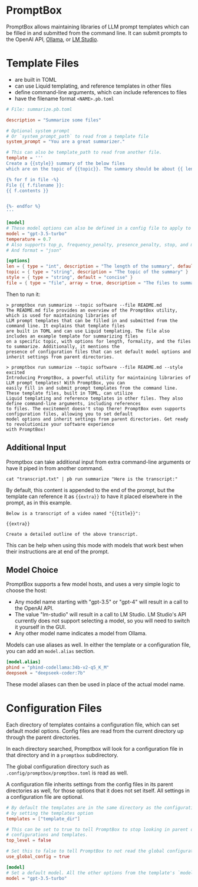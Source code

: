 <div class="oranda-hide">

# PromptBox

</div>

PromptBox allows maintaining libraries of LLM prompt templates which can be filled in and submitted from the command
line. It can submit prompts to the OpenAI API, [Ollama](https://ollama.ai), or [LM Studio](https://lmstudio.ai/).

# Template Files

- are built in TOML
- can use Liquid templating, and reference templates in other files
- define command-line arguments, which can include references to files
- have the filename format `<NAME>.pb.toml`

```toml
# File: summarize.pb.toml

description = "Summarize some files"

# Optional system prompt
# Or `system_prompt_path` to read from a template file
system_prompt = "You are a great summarizer."

# This can also be template_path to read from another file.
template = '''
Create a {{style}} summary of the below files
which are on the topic of {{topic}}. The summary should be about {{ len }} sentences long.

{% for f in file -%}
File {{ f.filename }}:
{{ f.contents }}


{%- endfor %}
'''

[model]
# These model options can also be defined in a config file to apply to the whole directory of templates.
model = "gpt-3.5-turbo"
temperature = 0.7
# Also supports top_p, frequency_penalty, presence_penalty, stop, and max_tokens
# And format = "json"

[options]
len = { type = "int", description = "The length of the summary", default = 4 }
topic = { type = "string", description = "The topic of the summary" }
style = { type = "string", default = "concise" }
file = { type = "file", array = true, description = "The files to summarize" }
```

Then to run it:

```
> promptbox run summarize --topic software --file README.md
The README.md file provides an overview of the PromptBox utility, which is used for maintaining libraries of
LLM prompt templates that can be filled in and submitted from the command line. It explains that template files
are built in TOML and can use Liquid templating. The file also includes an example template for summarizing files
on a specific topic, with options for length, formality, and the files to summarize. Additionally, it mentions the
presence of configuration files that can set default model options and inherit settings from parent directories.

> promptbox run summarize --topic software --file README.md --style excited 
Introducing PromptBox, a powerful utility for maintaining libraries of LLM prompt templates! With PromptBox, you can
easily fill in and submit prompt templates from the command line. These template files, built in TOML, can utilize
Liquid templating and reference templates in other files. They also define command-line arguments, including references
to files. The excitement doesn't stop there! PromptBox even supports configuration files, allowing you to set default
model options and inherit settings from parent directories. Get ready to revolutionize your software experience
with PromptBox!
```

## Additional Input

Promptbox can take additional input from extra command-line arguments or have it piped in from another command.

`cat "transcript.txt" | pb run summarize "Here is the transcript:"`

By default, this content is appended to the end of the prompt, but the template can reference it as `{{extra}}`
to have it placed elsewhere in the prompt, as in this example. 
```liquid
Below is a transcript of a video named "{{title}}":

{{extra}}

Create a detailed outline of the above transcript.
```
This can be help when using this mode with models that work best when
their instructions are at end of the prompt.

## Model Choice

PromptBox supports a few model hosts, and uses a very simple logic to choose the host:

- Any model name starting with "gpt-3.5" or "gpt-4" will result in a call to the OpenAI API.
- The value "lm-studio" will result in a call to LM Studio. LM Studio's API currently does not support selecting a
    model, so you will need to switch it yourself in the GUI.
- Any other model name indicates a model from Ollama.

Models can use aliases as well. In either the template or a configuration file, you can add an `model.alias` section.

```toml
[model.alias]
phind = "phind-codellama:34b-v2-q5_K_M"
deepseek = "deepseek-coder:7b"
```

These model aliases can then be used in place of the actual model name.

# Configuration Files

Each directory of templates contains a configuration file, which can set default model options. Config files are read
from the current directory up through the parent directories. 

In each directory searched, Promptbox will look for a configuration file in that directory and in a
`promptbox` subdirectory.

The global configuration directory such as `.config/promptbox/promptbox.toml` is read as well.

A configuration file inherits settings from the config files in its parent directories as well, for those options that
it does not set itself. All settings in a configuration file are optional.

```toml
# By default the templates are in the same directory as the configuration file, but this can be overridden
# by setting the templates option
templates = ["template_dir"]

# This can be set to true to tell PromptBox to stop looking in parent directories for
# configurations and templates.
top_level = false

# Set this to false to tell PromptBox to not read the global configuration file.
use_global_config = true

[model]
# Set a default model. All the other options from the template's `model` section can be used here.
model = "gpt-3.5-turbo"
```

